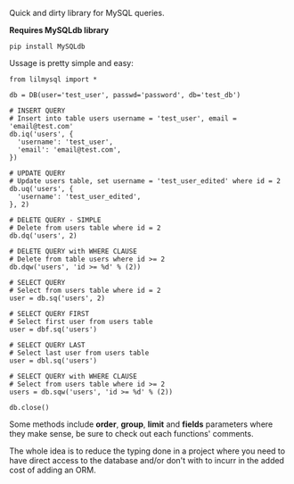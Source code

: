 Quick and dirty library for MySQL queries.

**Requires MySQLdb library**

    pip install MySQLdb

Ussage is pretty simple and easy:

    from lilmysql import *
    
    db = DB(user='test_user', passwd='password', db='test_db')
    
    # INSERT QUERY
    # Insert into table users username = 'test_user', email = 'email@test.com'
    db.iq('users', {
      'username': 'test_user',
      'email': 'email@test.com',
    })
    
    # UPDATE QUERY
    # Update users table, set username = 'test_user_edited' where id = 2
    db.uq('users', {
      'username': 'test_user_edited',
    }, 2)
    
    # DELETE QUERY - SIMPLE
    # Delete from users table where id = 2
    db.dq('users', 2)
    
    # DELETE QUERY with WHERE CLAUSE
    # Delete from table users where id >= 2
    db.dqw('users', 'id >= %d' % (2))
    
    # SELECT QUERY
    # Select from users table where id = 2
    user = db.sq('users', 2)
    
    # SELECT QUERY FIRST
    # Select first user from users table
    user = dbf.sq('users')
    
    # SELECT QUERY LAST
    # Select last user from users table
    user = dbl.sq('users')
    
    # SELECT QUERY with WHERE CLAUSE
    # Select from users table where id >= 2
    users = db.sqw('users', 'id >= %d' % (2))
    
    db.close()

Some methods include **order**, **group**, **limit** and **fields** parameters where they make sense, be sure to check out each functions' comments.

The whole idea is to reduce the typing done in a project where you need to have direct access to the database and/or don't with to incurr in the added cost of adding an ORM.